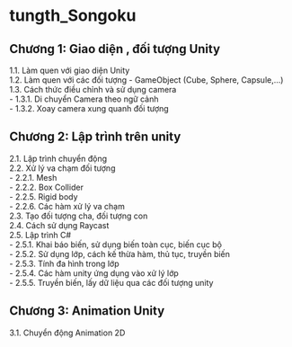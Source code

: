 # tungth_Songoku
<h2>Chương 1:  Giao diện , đối tượng Unity</h2>
1.1. Làm quen với giao diện Unity
<br>
1.2. Làm quen với các đối tượng - GameObject (Cube, Sphere, Capsule,...)
<br>
1.3. Cách thức điều chỉnh và sử dụng camera <br>
  - 1.3.1. Di chuyển Camera theo ngữ cảnh <br>
  - 1.3.2. Xoay camera xung quanh đối tượng

<h2>Chương 2: Lập trình trên unity</h2>
2.1. Lập trình chuyển động
<br>
2.2. Xử lý va chạm đối tượng <br>
  - 2.2.1. Mesh <br>
  - 2.2.2. Box Collider <br>
  - 2.2.5. Rigid body <br>
  - 2.2.6. Các hàm xử lý va chạm <br>
2.3. Tạo đối tượng cha, đối tượng con <br>
2.4. Cách sử dụng Raycast <br>
2.5. Lập trình C# <br>
  - 2.5.1. Khai báo biến, sử dụng biến toàn cục, biến cục bộ <br>
  - 2.5.2. Sử dụng lớp, cách kế thừa hàm, thủ tục, truyền biến <br>
  - 2.5.3. Tính đa hình trong lớp <br>
  - 2.5.4. Các hàm unity ứng dụng vào xử lý lớp <br>
  - 2.5.5. Truyền biến, lấy dữ liệu qua các đối tượng unity <br>
<h2>Chương 3: Animation Unity</h2>
3.1. Chuyển động Animation 2D <br>


